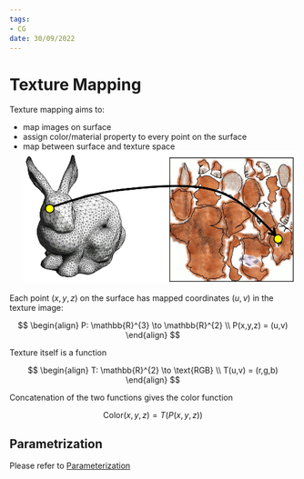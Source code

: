 ```yaml
---
tags:
- CG
date: 30/09/2022
---
```


# Texture Mapping
Texture mapping aims to:
- map images on surface
- assign color/material property to every point on the surface
- map between surface and texture space
![TM_1](attachments/TM_1.png)

Each point $(x,y,z)$ on the surface has mapped coordinates $(u,v)$ in the texture image:

$$
\begin{align}
P: \mathbb{R}^{3} \to \mathbb{R}^{2} \\
P(x,y,z)  = (u,v)
\end{align}
$$

Texture itself is a function

$$
\begin{align}
T: \mathbb{R}^{2} \to \text{RGB} \\
T(u,v) = (r,g,b)
\end{align}
$$

Concatenation of the two functions gives the color function

$$
\text{Color}(x,y,z) = T(P(x,y,z))
$$

## Parametrization
Please refer to [Parameterization](/Parameterization.md)